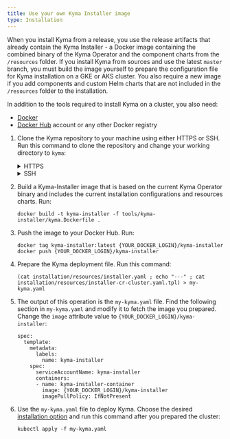 ```yaml
---
title: Use your own Kyma Installer image
type: Installation
---
```


When you install Kyma from a release, you use the release artifacts that already contain the Kyma Installer - a Docker image containing the combined binary of the Kyma Operator and the component charts from the `/resources` folder.
If you install Kyma from sources and use the latest `master` branch, you must build the image yourself to prepare the configuration file for Kyma installation on a GKE or AKS cluster. You also require a new image if you add components and custom Helm charts that are not included in the `/resources` folder to the installation.

In addition to the tools required to install Kyma on a cluster, you also need:
- [Docker](https://www.docker.com/)
- [Docker Hub](https://hub.docker.com/) account or any other Docker registry

1. Clone the Kyma repository to your machine using either HTTPS or SSH. Run this command to clone the repository and change your working directory to `kyma`:
    <div tabs>
      <details>
      <summary>
      HTTPS
      </summary>

      ```
      git clone https://github.com/kyma-project/kyma.git ; cd kyma
      ```
      </details>
      <details>
      <summary>
      SSH
      </summary>

      ```
      git clone git@github.com:kyma-project/kyma.git ; cd kyma
      ```
      </details>
    </div>

2. Build a Kyma-Installer image that is based on the current Kyma Operator binary and includes the current installation configurations and resources charts. Run:
    ```
    docker build -t kyma-installer -f tools/kyma-installer/kyma.Dockerfile .
    ```

3. Push the image to your Docker Hub. Run:
    ```
    docker tag kyma-installer:latest {YOUR_DOCKER_LOGIN}/kyma-installer
    docker push {YOUR_DOCKER_LOGIN}/kyma-installer
    ```

4. Prepare the Kyma deployment file. Run this command:
    ```
    (cat installation/resources/installer.yaml ; echo "---" ; cat installation/resources/installer-cr-cluster.yaml.tpl) > my-kyma.yaml
    ```

5. The output of this operation is the `my-kyma.yaml` file.
Find the following section in `my-kyma.yaml` and modify it to fetch the image you prepared. Change the `image` attribute value to `{YOUR_DOCKER_LOGIN}/kyma-installer`:
    ```
    spec:
      template:
        metadata:
          labels:
            name: kyma-installer
        spec:
          serviceAccountName: kyma-installer
          containers:
          - name: kyma-installer-container
            image: {YOUR_DOCKER_LOGIN}/kyma-installer
            imagePullPolicy: IfNotPresent
    ```

6. Use the `my-kyma.yaml` file to deploy Kyma. Choose the desired [installation option](#installation-overview) and run this command after you prepared the cluster:  
    ```
    kubectl apply -f my-kyma.yaml
    ```
